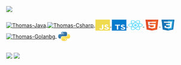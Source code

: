 <div>
  <a href="https://github.com/thomasgsquinaia">
  <img height="300px" src="https://github-readme-stats.vercel.app/api/top-langs/?username=thomasgsquinaia&layout=compact&langs_count=16&theme=dracula"/>
</div>

<div style="display: inline_block"><br>  
  <img align="center" alt="Thomas-Java" height="30" width="40" src="https://cdn.jsdelivr.net/gh/devicons/devicon@latest/icons/java/java-original.svg" />  
  <img align="center" alt="Thomas-Csharp" height="30" width="40"  src="https://cdn.jsdelivr.net/gh/devicons/devicon@latest/icons/csharp/csharp-original.svg" />            
  <img align="center" alt="Thomas-Js" height="30" width="40" src="https://raw.githubusercontent.com/devicons/devicon/master/icons/javascript/javascript-plain.svg">
  <img align="center" alt="Thomas-Ts" height="30" width="40" src="https://raw.githubusercontent.com/devicons/devicon/master/icons/typescript/typescript-plain.svg">
  <img align="center" alt="Thomas-React" height="30" width="40" src="https://raw.githubusercontent.com/devicons/devicon/master/icons/react/react-original.svg">
  <img align="center" alt="Thomas-HTML" height="30" width="40" src="https://raw.githubusercontent.com/devicons/devicon/master/icons/html5/html5-original.svg">
  <img align="center" alt="Thomas-CSS" height="30" width="40" src="https://raw.githubusercontent.com/devicons/devicon/master/icons/css3/css3-original.svg">
  <img align="center" alt="Thomas-Golanbg" height="30" width="40" src="https://cdn.jsdelivr.net/gh/devicons/devicon@latest/icons/go/go-original-wordmark.svg">    
  <img align="center" alt="Thomas-Python" height="30" width="40" src="https://raw.githubusercontent.com/devicons/devicon/master/icons/python/python-original.svg">      
</div>

## 

<div> 
  <a href = "mailto:thomasquinaia@gmail.com"><img src="https://img.shields.io/badge/-Gmail-%23333?style=for-the-badge&logo=gmail&logoColor=white" target="_blank"></a>
  <a href="https://www.linkedin.com/in/thomas-quinaia-82b5221b1/" target="_blank"><img src="https://img.shields.io/badge/-LinkedIn-%230077B5?style=for-the-badge&logo=linkedin&logoColor=white" target="_blank"></a> 
</div>
